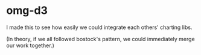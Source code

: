 # omg-d3 

I made this to see how easily we could integrate each others' charting libs.

(In theory, if we all followed bostock's pattern, we could immediately merge our work together.)